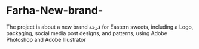 # Farha-New-brand-
The project is about a new brand فرحة for Eastern sweets, including a Logo, packaging, social media post designs, and patterns, using Adobe Photoshop and Adobe Illustrator

